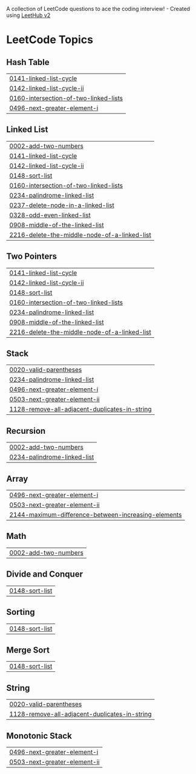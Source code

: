 A collection of LeetCode questions to ace the coding interview! - Created using [LeetHub v2](https://github.com/arunbhardwaj/LeetHub-2.0)
<!---LeetCode Topics Start-->
# LeetCode Topics
## Hash Table
|  |
| ------- |
| [0141-linked-list-cycle](https://github.com/janhvichandnani14/Leetcode-Solutions/tree/master/0141-linked-list-cycle) |
| [0142-linked-list-cycle-ii](https://github.com/janhvichandnani14/Leetcode-Solutions/tree/master/0142-linked-list-cycle-ii) |
| [0160-intersection-of-two-linked-lists](https://github.com/janhvichandnani14/Leetcode-Solutions/tree/master/0160-intersection-of-two-linked-lists) |
| [0496-next-greater-element-i](https://github.com/janhvichandnani14/Leetcode-Solutions/tree/master/0496-next-greater-element-i) |
## Linked List
|  |
| ------- |
| [0002-add-two-numbers](https://github.com/janhvichandnani14/Leetcode-Solutions/tree/master/0002-add-two-numbers) |
| [0141-linked-list-cycle](https://github.com/janhvichandnani14/Leetcode-Solutions/tree/master/0141-linked-list-cycle) |
| [0142-linked-list-cycle-ii](https://github.com/janhvichandnani14/Leetcode-Solutions/tree/master/0142-linked-list-cycle-ii) |
| [0148-sort-list](https://github.com/janhvichandnani14/Leetcode-Solutions/tree/master/0148-sort-list) |
| [0160-intersection-of-two-linked-lists](https://github.com/janhvichandnani14/Leetcode-Solutions/tree/master/0160-intersection-of-two-linked-lists) |
| [0234-palindrome-linked-list](https://github.com/janhvichandnani14/Leetcode-Solutions/tree/master/0234-palindrome-linked-list) |
| [0237-delete-node-in-a-linked-list](https://github.com/janhvichandnani14/Leetcode-Solutions/tree/master/0237-delete-node-in-a-linked-list) |
| [0328-odd-even-linked-list](https://github.com/janhvichandnani14/Leetcode-Solutions/tree/master/0328-odd-even-linked-list) |
| [0908-middle-of-the-linked-list](https://github.com/janhvichandnani14/Leetcode-Solutions/tree/master/0908-middle-of-the-linked-list) |
| [2216-delete-the-middle-node-of-a-linked-list](https://github.com/janhvichandnani14/Leetcode-Solutions/tree/master/2216-delete-the-middle-node-of-a-linked-list) |
## Two Pointers
|  |
| ------- |
| [0141-linked-list-cycle](https://github.com/janhvichandnani14/Leetcode-Solutions/tree/master/0141-linked-list-cycle) |
| [0142-linked-list-cycle-ii](https://github.com/janhvichandnani14/Leetcode-Solutions/tree/master/0142-linked-list-cycle-ii) |
| [0148-sort-list](https://github.com/janhvichandnani14/Leetcode-Solutions/tree/master/0148-sort-list) |
| [0160-intersection-of-two-linked-lists](https://github.com/janhvichandnani14/Leetcode-Solutions/tree/master/0160-intersection-of-two-linked-lists) |
| [0234-palindrome-linked-list](https://github.com/janhvichandnani14/Leetcode-Solutions/tree/master/0234-palindrome-linked-list) |
| [0908-middle-of-the-linked-list](https://github.com/janhvichandnani14/Leetcode-Solutions/tree/master/0908-middle-of-the-linked-list) |
| [2216-delete-the-middle-node-of-a-linked-list](https://github.com/janhvichandnani14/Leetcode-Solutions/tree/master/2216-delete-the-middle-node-of-a-linked-list) |
## Stack
|  |
| ------- |
| [0020-valid-parentheses](https://github.com/janhvichandnani14/Leetcode-Solutions/tree/master/0020-valid-parentheses) |
| [0234-palindrome-linked-list](https://github.com/janhvichandnani14/Leetcode-Solutions/tree/master/0234-palindrome-linked-list) |
| [0496-next-greater-element-i](https://github.com/janhvichandnani14/Leetcode-Solutions/tree/master/0496-next-greater-element-i) |
| [0503-next-greater-element-ii](https://github.com/janhvichandnani14/Leetcode-Solutions/tree/master/0503-next-greater-element-ii) |
| [1128-remove-all-adjacent-duplicates-in-string](https://github.com/janhvichandnani14/Leetcode-Solutions/tree/master/1128-remove-all-adjacent-duplicates-in-string) |
## Recursion
|  |
| ------- |
| [0002-add-two-numbers](https://github.com/janhvichandnani14/Leetcode-Solutions/tree/master/0002-add-two-numbers) |
| [0234-palindrome-linked-list](https://github.com/janhvichandnani14/Leetcode-Solutions/tree/master/0234-palindrome-linked-list) |
## Array
|  |
| ------- |
| [0496-next-greater-element-i](https://github.com/janhvichandnani14/Leetcode-Solutions/tree/master/0496-next-greater-element-i) |
| [0503-next-greater-element-ii](https://github.com/janhvichandnani14/Leetcode-Solutions/tree/master/0503-next-greater-element-ii) |
| [2144-maximum-difference-between-increasing-elements](https://github.com/janhvichandnani14/Leetcode-Solutions/tree/master/2144-maximum-difference-between-increasing-elements) |
## Math
|  |
| ------- |
| [0002-add-two-numbers](https://github.com/janhvichandnani14/Leetcode-Solutions/tree/master/0002-add-two-numbers) |
## Divide and Conquer
|  |
| ------- |
| [0148-sort-list](https://github.com/janhvichandnani14/Leetcode-Solutions/tree/master/0148-sort-list) |
## Sorting
|  |
| ------- |
| [0148-sort-list](https://github.com/janhvichandnani14/Leetcode-Solutions/tree/master/0148-sort-list) |
## Merge Sort
|  |
| ------- |
| [0148-sort-list](https://github.com/janhvichandnani14/Leetcode-Solutions/tree/master/0148-sort-list) |
## String
|  |
| ------- |
| [0020-valid-parentheses](https://github.com/janhvichandnani14/Leetcode-Solutions/tree/master/0020-valid-parentheses) |
| [1128-remove-all-adjacent-duplicates-in-string](https://github.com/janhvichandnani14/Leetcode-Solutions/tree/master/1128-remove-all-adjacent-duplicates-in-string) |
## Monotonic Stack
|  |
| ------- |
| [0496-next-greater-element-i](https://github.com/janhvichandnani14/Leetcode-Solutions/tree/master/0496-next-greater-element-i) |
| [0503-next-greater-element-ii](https://github.com/janhvichandnani14/Leetcode-Solutions/tree/master/0503-next-greater-element-ii) |
<!---LeetCode Topics End-->